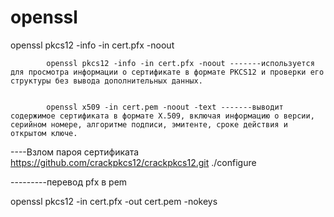 # openssl

openssl pkcs12 -info -in cert.pfx -noout


            openssl pkcs12 -info -in cert.pfx -noout -------используется для просмотра информации о сертификате в формате PKCS12 и проверки его структуры без вывода дополнительных данных.


            openssl x509 -in cert.pem -noout -text -------выводит содержимое сертификата в формате X.509, включая информацию о версии, серийном номере, алгоритме подписи, эмитенте, сроке действия и открытом ключе.

----Взлом пароя сертификата 
      https://github.com/crackpkcs12/crackpkcs12.git
      ./configure 
      
---------перевод  pfx в pem

openssl pkcs12 -in cert.pfx -out cert.pem -nokeys

